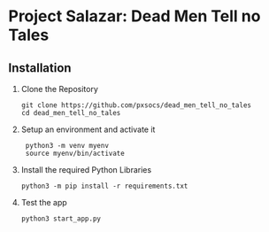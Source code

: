 # Project Salazar: Dead Men Tell no Tales

## Installation

1. Clone the Repository

    ```terminal
    git clone https://github.com/pxsocs/dead_men_tell_no_tales
    cd dead_men_tell_no_tales
    ```

2. Setup an environment and activate it

   ```terminal
    python3 -m venv myenv
    source myenv/bin/activate
    ```

3. Install the required Python Libraries

    ```terminal
    python3 -m pip install -r requirements.txt
    ```

4. Test the app

    ```terminal
    python3 start_app.py
    ```

